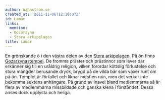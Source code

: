 ```yaml
---
author: Wahnstrom.se
created_at: '2011-11-06T12:18:07Z'
id: Lamar
links:
  mention:
  - Gozarzyna
  - Stora arkipelagen
title: Lamar
---
```


En grönskande ö i den västra delen av den [Stora arkipelagen]. På ön finns [Gozarzynastempel]. De
fromma präster och prästinnor som lever där erkänner sig till en uråldrig religion, vilken förordar
köttslig förlustelse och stora mängder berusande dryck, brygd på de vilda bär som växer runt om på
ön. Templet är förfallet och liknar mest en ruin, men det verkar inte bekomma sektens anhängare. På
grund av inavel bland medlemmarna så är flera av medlemmarna missbildade och ganska klena i
förståndet. Dessa anses dock upplysta och heliga.

  [Stora arkipelagen]: Stora_arkipelagen
  [Gozarzynastempel]: Gozarzyna